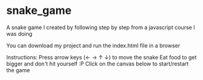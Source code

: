 # snake_game
A snake game I created by following step by step from a javascript course I was doing

You can download my project and run the index.html file in a browser

Instructions:
Press arrow keys (← → ↑ ↓) to move the snake
Eat food to get bigger and don't hit yourself :P
Click on the canvas below to start/restart the game
